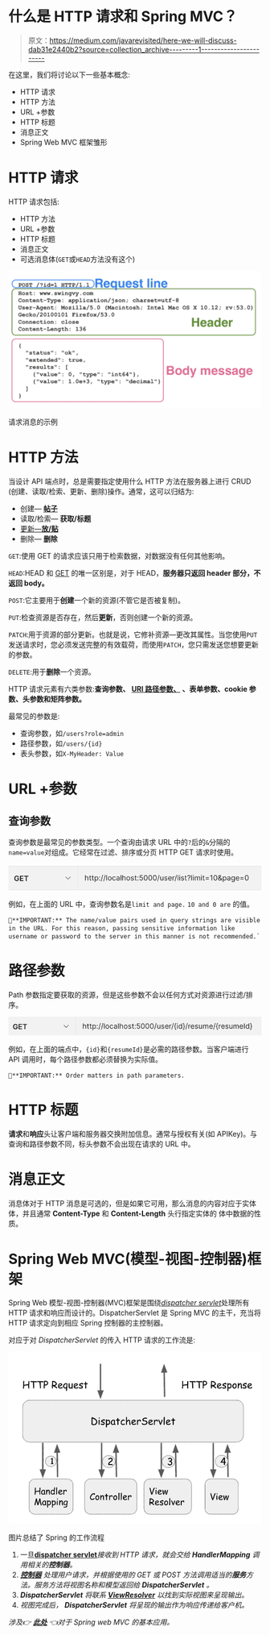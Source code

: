 # 什么是 HTTP 请求和 Spring MVC？

> 原文：<https://medium.com/javarevisited/here-we-will-discuss-dab31e2440b2?source=collection_archive---------1----------------------->

在这里，我们将讨论以下一些基本概念:

*   HTTP 请求
*   HTTP 方法
*   URL +参数
*   HTTP 标题
*   消息正文
*   Spring Web MVC 框架雏形

# HTTP 请求

HTTP 请求包括:

*   HTTP 方法
*   URL +参数
*   HTTP 标题
*   消息正文
*   可选消息体(`GET`或`HEAD`方法没有这个)

![](img/91366d4fb8323107d5a2e17247260025.png)

请求消息的示例

# HTTP 方法

当设计 API 端点时，总是需要指定使用什么 HTTP 方法在服务器上进行 CRUD (创建、读取/检索、更新、删除)操作。通常，这可以归结为:

*   创建— [**帖子**](https://javarevisited.blogspot.com/2012/03/get-post-method-in-http-and-https.html)
*   读取/检索— **获取/标题**
*   [更新—**放/贴**](https://javarevisited.blogspot.com/2016/10/difference-between-put-and-post-in-restful-web-service.html)
*   删除— **删除**

`GET`:使用 GET 的请求应该只用于检索数据，对数据没有任何其他影响。

`HEAD`:HEAD 和 [GET](https://www.java67.com/2014/08/difference-between-post-and-get-request.html) 的唯一区别是，对于 HEAD，**服务器只返回 header 部分，不返回 body。**

`POST`:它主要用于**创建**一个新的资源(不管它是否被复制)。

`PUT`:检查资源是否存在，然后**更新**，否则创建一个新的资源。

`PATCH`:用于资源的部分更新。也就是说，它修补资源—更改其属性。当您使用`PUT`发送请求时，您必须发送完整的有效载荷，而使用`PATCH`，您只需发送您想要更新的参数。

`DELETE`:用于**删除**一个资源。

HTTP 请求元素有六类参数:**查询参数、** [**URI 路径参数、**](https://www.java67.com/2020/04/how-to-get-current-url-path-and-hash-using-jQuery.html) **、表单参数、cookie 参数、头参数和矩阵参数。**

最常见的参数是:

*   查询参数，如`/users?role=admin`
*   路径参数，如`/users/{id}`
*   表头参数，如`X-MyHeader: Value`

# URL +参数

## 查询参数

查询参数是最常见的参数类型。一个查询由请求 URL 中的`?`后的`&`分隔的`name=value`对组成。它经常在过滤、排序或分页 HTTP GET 请求时使用。

![](img/05927b991485d2b85c48605efc17a9f4.png)

例如，在上面的 URL 中，查询参数名是`limit and page.` `10 and 0 are` 的值。

```
🚨**IMPORTANT:** The name/value pairs used in query strings are visible in the URL. For this reason, passing sensitive information like username or password to the server in this manner is not recommended.`
```

# 路径参数

Path 参数指定要获取的资源，但是这些参数不会以任何方式对资源进行过滤/排序。

![](img/7d685d3df1268c057a4b8315a02c2856.png)

例如，在上面的端点中，`{id}`和`{resumeId}`是必需的路径参数。当客户端进行 API 调用时，每个路径参数都必须替换为实际值。

```
🚨**IMPORTANT:** Order matters in path parameters.
```

# HTTP 标题

**请求**和**响应**头让客户端和服务器交换附加信息。通常与授权有关(如 APIKey)。与查询和路径参数不同，标头参数不会出现在请求的 URL 中。

# 消息正文

消息体对于 HTTP 消息是可选的，但是如果它可用，那么消息的内容对应于实体体，并且通常 **Content-Type** 和 **Content-Length** 头行指定实体的
体中数据的性质。

# Spring Web MVC(模型-视图-控制器)框架

Spring Web 模型-视图-控制器(MVC)框架是围绕[*dispatcher servlet*](https://javarevisited.blogspot.com/2017/09/dispatcherservlet-of-spring-mvc-10-points-to-remember.html)处理所有 HTTP 请求和响应而设计的。DispatcherServlet 是 Spring MVC 的主干，充当将 HTTP 请求定向到相应 Spring 控制器的主控制器。

对应于对 *DispatcherServlet* 的传入 HTTP 请求的工作流是:

[![](img/99a437b50f874da74c02628a398ed17b.png)](https://javarevisited.blogspot.com/2017/06/how-spring-mvc-framework-works-web-flow.html)

图片总结了 Spring 的工作流程

1.  一旦[**dispatcher servlet**](https://www.java67.com/2017/06/what-is-use-of-dispatcherservlet-in-spring-mvc.html)*接收到 HTTP 请求，就会交给 **HandlerMapping** 调用相关的**控制器**。*
2.  *[**控制器**](https://javarevisited.blogspot.com/2017/11/difference-between-component-service.html) 处理用户请求，并根据使用的 GET 或 POST 方法调用适当的**服务**方法。服务方法将视图名称和模型返回给 **DispatcherServlet** 。*
3.  ***DispatcherServlet** 将联系 [**ViewResolver**](https://javarevisited.blogspot.com/2017/08/what-does-internalresourceviewresolver-do-in-spring-mvc.html) 以找到实际视图来呈现输出。*
4.  *视图完成后， **DispatcherServlet** 将呈现的输出作为响应传递给客户机。*

*涉及👉 [**此处**](https://docs.spring.io/spring-framework/docs/3.2.x/spring-framework-reference/html/mvc.html) 👈对于 Spring web MVC 的基本应用。*